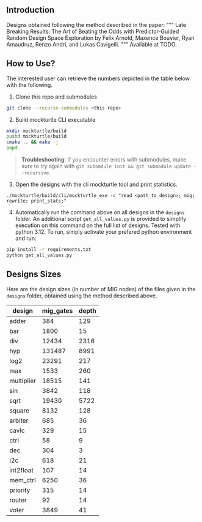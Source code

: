
## Introduction
Designs obtained following the method described in the paper:
"""
Late Breaking Results: The Art of Beating the Odds with Predictor-Guided Random Design Space Exploration
by Felix Arnold, Maxence Bouvier, Ryan Amaudruz, Renzo Andri, and Lukas Cavigelli.
"""
Available at TODO.

## How to Use?
The interested user can retrieve the numbers depicted in the table below with the following.

1. Clone this repo and submodules
```bash
git clone --recurse-submodules <this repo>
```

2. Build mockturtle CLI executable
```bash
mkdir mockturtle/build
pushd mockturtle/build
cmake .. && make -j
popd
```
> **Troubleshooting**: if you encounter errors with submodules, make sure to try again with `git subomdule init && git submodule update --recursive`.

3. Open the designs with the cli mockturtle tool and print statistics.
```
./mockturtle/build/cli/mockturtle_exe -c "read <path_to_design>; mig; rewrite; print_stats;"
```

4. Automatically run the command above on all designs in the `designs` folder.
An additional script `get_all_values.py` is provided to simplify execution on this command on the full list of designs. Tested with python 3.12.
To run, simply activate your prefered python environment and run:
```bash
pip install -r requirements.txt
python get_all_values.py
```

## Designs Sizes
Here are the design sizes (in number of MIG nodes) of the files given in the `designs` folder, obtained using the method described above.

|design|mig_gates|depth|
|---|---|---|
|adder|384|129|
|bar|1800|15|
|div|12434|2316|
|hyp|131487|8991|
|log2|23291|217|
|max|1533|260|
|multiplier|18515|141|
|sin|3842|118|
|sqrt|19430|5722|
|square|8132|128|
|arbiter|685|36|
|cavlc|329|15|
|ctrl|58|9|
|dec|304|3|
|i2c|618|21|
|int2float|107|14|
|mem_ctrl|6250|36|
|priority|315|14|
|router|92|14|
|voter|3849|41|

